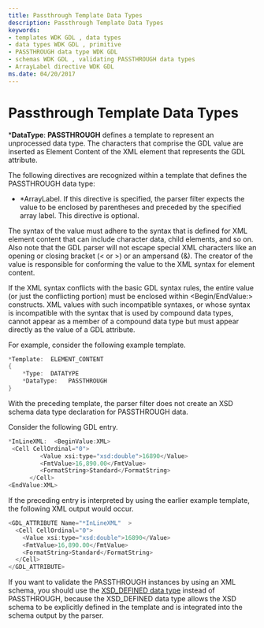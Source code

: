 ```yaml
---
title: Passthrough Template Data Types
description: Passthrough Template Data Types
keywords:
- templates WDK GDL , data types
- data types WDK GDL , primitive
- PASSTHROUGH data type WDK GDL
- schemas WDK GDL , validating PASSTHROUGH data types
- ArrayLabel directive WDK GDL
ms.date: 04/20/2017
---
```


# Passthrough Template Data Types


\***DataType**: **PASSTHROUGH** defines a template to represent an unprocessed data type. The characters that comprise the GDL value are inserted as Element Content of the XML element that represents the GDL attribute.

The following directives are recognized within a template that defines the PASSTHROUGH data type:

-   \*ArrayLabel. If this directive is specified, the parser filter expects the value to be enclosed by parentheses and preceded by the specified array label. This directive is optional.

The syntax of the value must adhere to the syntax that is defined for XML element content that can include character data, child elements, and so on. Also note that the GDL parser will not escape special XML characters like an opening or closing bracket (&lt; or &gt;) or an ampersand (&). The creator of the value is responsible for conforming the value to the XML syntax for element content.

If the XML syntax conflicts with the basic GDL syntax rules, the entire value (or just the conflicting portion) must be enclosed within &lt;Begin/EndValue:&gt; constructs. XML values with such incompatible syntaxes, or whose syntax is incompatible with the syntax that is used by compound data types, cannot appear as a member of a compound data type but must appear directly as the value of a GDL attribute.

For example, consider the following example template.

```cpp
*Template:  ELEMENT_CONTENT
{
    *Type:  DATATYPE
    *DataType:   PASSTHROUGH
}
```

With the preceding template, the parser filter does not create an XSD schema data type declaration for PASSTHROUGH data.

Consider the following GDL entry.

```cpp
*InLineXML:  <BeginValue:XML>
 <Cell CellOrdinal="0">
         <Value xsi:type="xsd:double">16890</Value>
         <FmtValue>16,890.00</FmtValue>
         <FormatString>Standard</FormatString>
      </Cell>
<EndValue:XML>
```

If the preceding entry is interpreted by using the earlier example template, the following XML output would occur.

```cpp
<GDL_ATTRIBUTE Name="*InLineXML"  >
  <Cell CellOrdinal="0">
    <Value xsi:type="xsd:double">16890</Value>
    <FmtValue>16,890.00</FmtValue>
    <FormatString>Standard</FormatString>
  </Cell>
</GDL_ATTRIBUTE>
```

If you want to validate the PASSTHROUGH instances by using an XML schema, you should use the [XSD\_DEFINED data type](xsd-template-data-types.md) instead of PASSTHROUGH, because the XSD\_DEFINED data type allows the XSD schema to be explicitly defined in the template and is integrated into the schema output by the parser.

 

 




